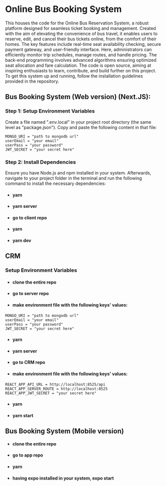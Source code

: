 # Online Bus Booking System
This houses the code for the Online Bus Reservation System, a robust platform designed for seamless ticket booking and management. Created with the aim of elevating the convenience of bus travel, it enables users to reserve, edit, and cancel their bus tickets online, from the comfort of their homes. The key features include real-time seat availability checking, secure payment gateway, and user-friendly interface. Here, administrators can efficiently monitor trip schedules, manage routes, and handle pricing. The back-end programming involves advanced algorithms ensuring optimized seat allocation and fare calculation. The code is open source, aiming at inspiring enthusiasts to learn, contribute, and build further on this project. To get this system up and running, follow the installation guidelines provided in the repository.

## Bus Booking System (Web version) (Next.JS): 
### Step 1: Setup Environment Variables
Create a file named ".env.local" in your project root directory (the same level as "package.json"). Copy and paste the following content in that file:
```
MONGO_URI = "path to mongodb url"
userEmail = "your email"
userPass = "your password"
JWT_SECRET = "your secret here"
```
### Step 2: Install Dependencies
Ensure you have Node.js and npm installed in your system. Afterwards, navigate to your project folder in the terminal and run the following command to install the necessary dependencies:
* #### yarn
* #### yarn server
* #### go to client repo
* #### yarn
* #### yarn dev

## CRM
### Setup Environment Variables
* #### clone the entire repo
* #### go to server repo
* #### make environment file with the following keys' values:
```
MONGO_URI = "path to mongodb url"
userEmail = "your email"
userPass = "your password"
JWT_SECRET = "your secret here"
```
* #### yarn
* #### yarn server
* #### go to CRM repo
* #### make environment file with the following keys' values: 
```
REACT_APP_API_URL = http://localhost:8525/api
REACT_APP_SERVER_ROUTE = http://localhost:8525
REACT_APP_JWT_SECRET = "your secret here"
```
* #### yarn
* #### yarn start

## Bus Booking System (Mobile version)
* #### clone the entire repo
* #### go to app repo
* #### yarn
* #### having expo installed in your system, expo start
